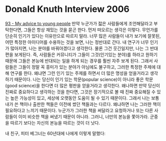 Donald Knuth Interview 2006
===========================

[93 - My advice to young people](http://webofstories.com/play/17152)
만약 누군가가 젋은 사람들에게 조언해달라고 부탁한다면, 
그들은 항상 재밌는 것을 묻곤 한다. 먼저 떠오르는 생각은 이렇다.
무언가를 단순히 인기가 있다는 이유만으로 따르지 말라.
너무 많은 사람들이 내가 보기에 잘못된, 어떤 특정한 아이디어를 수용하는 것을 보면, 나는 정반대로 간다. 내 연구가 너무 인기가 많아지면, 나는 분야를 바꿔야겠다고 생각한다. 물론 그건 웃긴일지만, 나는 그 반대편을 보게된다. 즉, 사람들은 커뮤니티가 그들이 그것(인기있는 분야)를 하라고 원하기 때문에 그들은 본능에 반대되는 
일을 하게 되는 경우를 훨씬 자주 보게 된다. 그래서 사람들은 그들이
정말 꼭 흥미가 있는 분야가 아님에도 불구하고, 그러한 특정한 주제에
대해 연구를 한다. 왜냐면 그런 인기 있는 주제를 하면서 더 많은
명성을 얻을거라고 생각하기 때문이다. 나는 당신이 인기 있는 학문(popular science)이
아니라 좋은 학문(good science)을 한다면 더 많은 평판을 얻을거라고 생각한다.
왜나하면 만약 당신이 진짜로 중요하다고 생각하는 것을 한다면, 그것은
장기적으로 볼 때 진짜 중요해질 수 있는 높은 가능성이 있고,
세상에 오랫동안 도움이 될 수 있기 때문이다. 그래서 나는 보통 내가 쓴 책이나 출판한 책들은 이전에 썼던 책들과는 다르다. 왜냐하면 
나는 그러한 책이 필요하다고 느끼기 때문이다. 누군가가 그러한 책을
써달라고 요청하거나 또는 다른 사람들이 이미 비슷한 책을 써냈기
때문이 아니라. 그러니, 너만의 본능을 쫓아가라. 군중을 따르기 보다는 자신의 본능을 따르는 것이 더 낫다.

내 친구, 피터 베그너는 60년대에 나에게 이렇게 말했다:

